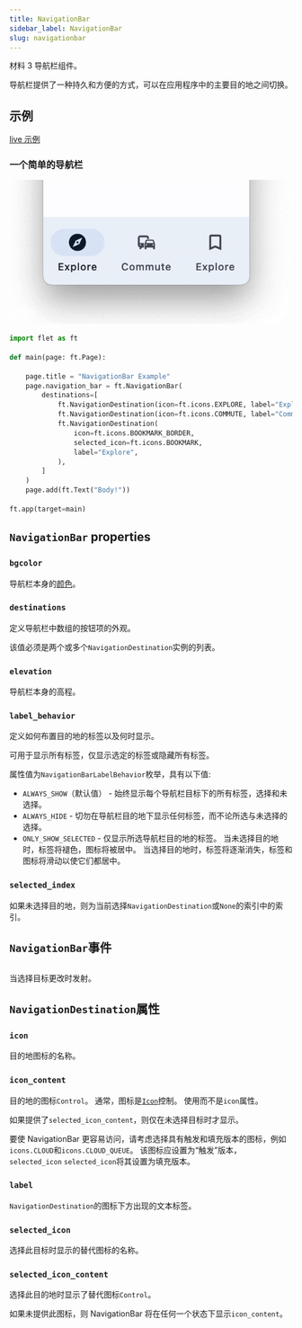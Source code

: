 ```yaml
---
title: NavigationBar
sidebar_label: NavigationBar
slug: navigationbar
---
```


材料 3 导航栏组件。

导航栏提供了一种持久和方便的方式，可以在应用程序中的主要目的地之间切换。

## 示例

[live 示例](https://flet-controls-gallery.fly.dev/navigation/navigationbar)

### 一个简单的导航栏

<img src="/img/docs/controls/navigation-bar/navigation-bar-sample.gif" className="screenshot-40"/>

```python
import flet as ft

def main(page: ft.Page):

    page.title = "NavigationBar Example"
    page.navigation_bar = ft.NavigationBar(
        destinations=[
            ft.NavigationDestination(icon=ft.icons.EXPLORE, label="Explore"),
            ft.NavigationDestination(icon=ft.icons.COMMUTE, label="Commute"),
            ft.NavigationDestination(
                icon=ft.icons.BOOKMARK_BORDER,
                selected_icon=ft.icons.BOOKMARK,
                label="Explore",
            ),
        ]
    )
    page.add(ft.Text("Body!"))

ft.app(target=main)
```

## `NavigationBar` properties

### `bgcolor`

导航栏本身的[颜色](/docs/guides/python/colors)。

### `destinations`

定义导航栏中数组的按钮项的外观。

该值必须是两个或多个`NavigationDestination`实例的列表。

### `elevation`

导航栏本身的高程。

### `label_behavior`

定义如何布置目的地的标签以及何时显示。

可用于显示所有标签，仅显示选定的标签或隐藏所有标签。

属性值为`NavigationBarLabelBehavior`枚举，具有以下值:

- `ALWAYS_SHOW`（默认值） - 始终显示每个导航栏目标下的所有标签，选择和未选择。
- `ALWAYS_HIDE` - 切勿在导航栏目的地下显示任何标签，而不论所选与未选择的选择。
- `ONLY_SHOW_SELECTED` - 仅显示所选导航栏目的地的标签。 当未选择目的地时，标签将褪色，图标将被居中。 当选择目的地时，标签将逐渐消失，标签和图标将滑动以使它们都居中。

### `selected_index`

如果未选择目的地，则为当前选择`NavigationDestination`或`None`的索引中的索引。

## `NavigationBar`事件

##

当选择目标更改时发射。

## `NavigationDestination`属性

### `icon`

目的地图标的名称。

### `icon_content`

目的地的图标`Control`。 通常，图标是[`Icon`](icon)控制。 使用而不是`icon`属性。

如果提供了`selected_icon_content`，则仅在未选择目标时才显示。

要使 NavigationBar 更容易访问，请考虑选择具有触发和填充版本的图标，例如`icons.CLOUD`和`icons.CLOUD_QUEUE`。 该图标应设置为“触发”版本，`selected_icon` `selected_icon`将其设置为填充版本。

### `label`

`NavigationDestination`的图标下方出现的文本标签。

### `selected_icon`

选择此目标时显示的替代图标的名称。

### `selected_icon_content`

选择此目的地时显示了替代图标`Control`。

如果未提供此图标，则 NavigationBar 将在任何一个状态下显示`icon_content`。
